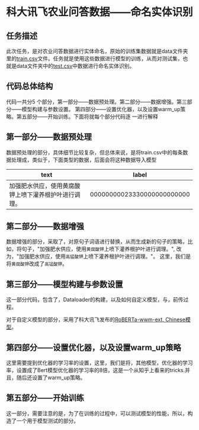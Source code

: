 # 科大讯飞农业问答数据——命名实体识别

## 任务描述
此次任务，是对农业问答数据进行实体命名，原始的训练集数据就是data文件夹里的[train.csv](https://github.com/791092214/agricuture_named_entity_recognition/blob/master/data/train.csv)文件。任务就是使用这些数据进行模型的训练，从而对测试集，也就是data文件夹中的[test.csv](https://github.com/791092214/agricuture_named_entity_recognition/blob/master/data/test.csv)中数据进行命名实体识别。

## 代码总体结构
代码一共分5 个部分，第一部分——数据预处理。第二部分——数据增强。第三部分——模型构建与参数设置。 第四部分——设置优化器，以及设置warm_up策略。第五部分——开始训练。下面将就每个部分代码逐   一进行解释

## 第一部分——数据预处理
数据预处理的部分，具体细节比较复杂，但总体来说，是将train.csv中的每条数据处理成，类似于，下面类型的数据，后面会将这种数据导入模型

| text  | label |
|----------------------------------------------------|:---:|
| 加强肥水供应，使用黄腐酸钾上喷下灌养根护叶进行调理。 |00000000023330000000000000|

## 第二部分——数据增强
数据增强的部分，采取了，对原句子词语进行替换，从而生成新的句子的策略，比如，将句子，"加强肥水供应，使用`黄腐酸钾`上喷下灌养根护叶进行调理。", 改为，"加强肥水供应，使用`高猛酸钾`上喷下灌养根护叶进行调理。"。 这里，我们是将`黄腐酸钾`改成了`高锰酸钾`。

## 第三部分——模型构建与参数设置
这一部分代码，包含了，Dataloader的构建，以及如何自定义模型，与，前传过程。

对于自定义模型的部分，采用了科大讯飞发布的[RoBERTa-wwm-ext, Chinese模型](https://github.com/ymcui/Chinese-BERT-wwm#%E7%AE%80%E4%BB%8B)。

## 第四部分——设置优化器，以及设置warm_up策略
这里需要提到优化器的学习率的设置，这里，我们是将，其他模型，优化器的学习率，设置成了Bert模型优化器的学习率的8倍，这是一个从知乎上看来的tricks.并且，随后还设置了warm_up策略。

## 第五部分——开始训练
这一部分，需要注意的是，为了在训练的过程中，可以测试模型的性能，所以，构造了一个用于模型测试的部分。




